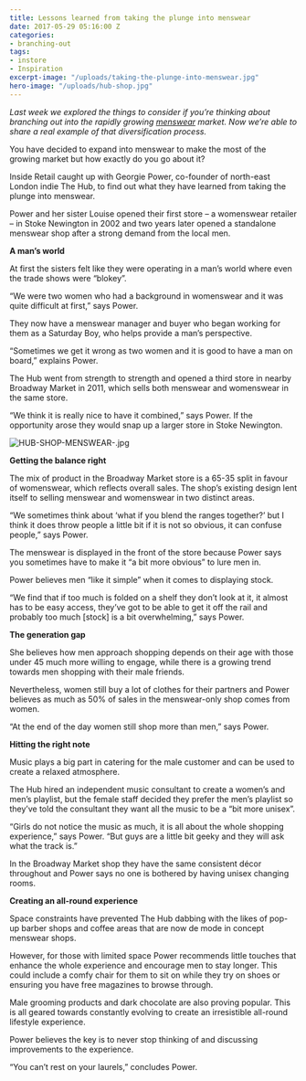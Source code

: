 ```yaml
---
title: Lessons learned from taking the plunge into menswear
date: 2017-05-29 05:16:00 Z
categories:
- branching-out
tags:
- instore
- Inspiration
excerpt-image: "/uploads/taking-the-plunge-into-menswear.jpg"
hero-image: "/uploads/hub-shop.jpg"
---
```


*Last week we explored the things to consider if you’re thinking about branching out into the rapidly growing [menswear](http://insideretail.com/articles/how-about-menswear-what-to-consider-when-expanding-into-menswear/) market. Now we’re able to share a real example of that diversification process.*

You have decided to expand into menswear to make the most of the growing market but how exactly do you go about it?

Inside Retail caught up with Georgie Power, co-founder of north-east London indie The Hub, to find out what they have learned from taking the plunge into menswear.

Power and her sister Louise opened their first store – a womenswear retailer – in Stoke Newington in 2002 and two years later opened a standalone menswear shop after a strong demand from the local men.

**A man’s world**

At first the sisters felt like they were operating in a man’s world where even the trade shows were “blokey”.

“We were two women who had a background in womenswear and it was quite difficult at first,” says Power.

They now have a menswear manager and buyer who began working for them as a Saturday Boy, who helps provide a man’s perspective.

“Sometimes we get it wrong as two women and it is good to have a man on board,” explains Power.

The Hub went from strength to strength and opened a third store in nearby Broadway Market in 2011, which sells both menswear and womenswear in the same store.

“We think it is really nice to have it combined,” says Power. If the opportunity arose they would snap up a larger store in Stoke Newington.

![HUB-SHOP-MENSWEAR-.jpg](/uploads/HUB-SHOP-MENSWEAR-.jpg)

**Getting the balance right**

The mix of product in the Broadway Market store is a 65-35 split in favour of womenswear, which reflects overall sales. The shop’s existing design lent itself to selling menswear and womenswear in two distinct areas.

“We sometimes think about ‘what if you blend the ranges together?’ but I think it does throw people a little bit if it is not so obvious, it can confuse people,” says Power.

The menswear is displayed in the front of the store because Power says you sometimes have to make it “a bit more obvious” to lure men in.

Power believes men “like it simple” when it comes to displaying stock.

“We find that if too much is folded on a shelf they don’t look at it, it almost has to be easy access, they’ve got to be able to get it off the rail and probably too much \[stock\] is a bit overwhelming,” says Power.

**The generation gap**

She believes how men approach shopping depends on their age with those under 45 much more willing to engage, while there is a growing trend towards men shopping with their male friends.

Nevertheless, women still buy a lot of clothes for their partners and Power believes as much as 50% of sales in the menswear-only shop comes from women.

“At the end of the day women still shop more than men,” says Power.

**Hitting the right note**

Music plays a big part in catering for the male customer and can be used to create a relaxed atmosphere.

The Hub hired an independent music consultant to create a women’s and men’s playlist, but the female staff decided they prefer the men’s playlist so they’ve told the consultant they want all the music to be a “bit more unisex”.

“Girls do not notice the music as much, it is all about the whole shopping experience,” says Power. “But guys are a little bit geeky and they will ask what the track is.”

In the Broadway Market shop they have the same consistent décor throughout and Power says no one is bothered by having unisex changing rooms.

**Creating an all-round experience**

Space constraints have prevented The Hub dabbing with the likes of pop-up barber shops and coffee areas that are now de mode in concept menswear shops.

However, for those with limited space Power recommends little touches that enhance the whole experience and encourage men to stay longer. This could include a comfy chair for them to sit on while they try on shoes or ensuring you have free magazines to browse through.

Male grooming products and dark chocolate are also proving popular. This is all geared towards constantly evolving to create an irresistible all-round lifestyle experience.

Power believes the key is to never stop thinking of and discussing improvements to the experience.

“You can’t rest on your laurels,” concludes Power.